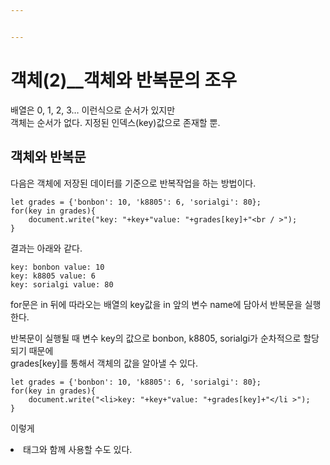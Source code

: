 ```yaml
---


---
```


<h1 id="객체2__객체와-반복문의-조우">객체(2)__객체와 반복문의 조우</h1>
<p>배열은 0, 1, 2, 3… 이런식으로 순서가 있지만<br>
객체는 순서가 없다. 지정된 인덱스(key)값으로 존재할 뿐.</p>
<h2 id="객체와-반복문">객체와 반복문</h2>
<p>다음은 객체에 저장된 데이터를 기준으로 반복작업을 하는 방법이다.</p>
<pre><code>let grades = {'bonbon': 10, 'k8805': 6, 'sorialgi': 80};
for(key in grades){
    document.write("key: "+key+"value: "+grades[key]+"&lt;br / &gt;");
}
</code></pre>
<p>결과는 아래와 같다.</p>
<pre><code>key: bonbon value: 10
key: k8805 value: 6
key: sorialgi value: 80
</code></pre>
<p>for문은 in 뒤에 따라오는 배열의 key값을 in 앞의 변수 name에 담아서 반복문을 실행한다.</p>
<p>반복문이 실행될 때 변수 key의 값으로 bonbon, k8805, sorialgi가 순차적으로 할당되기 때문에<br>
grades[key]를 통해서 객체의 값을 알아낼 수 있다.</p>
<pre><code>let grades = {'bonbon': 10, 'k8805': 6, 'sorialgi': 80};
for(key in grades){
    document.write("&lt;li&gt;key: "+key+"value: "+grades[key]+"&lt;/li &gt;");
}
</code></pre>
<p>이렇게 </p><li>태그와 함께 사용할 수도 있다.</li><p></p>

